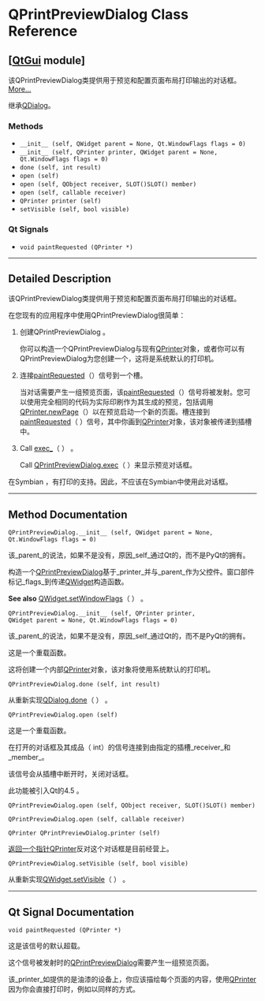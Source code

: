 # QPrintPreviewDialog Class Reference

## [[QtGui](index.htm) module]

该QPrintPreviewDialog类提供用于预览和配置页面布局打印输出的对话框。[More...](#details)

继承[QDialog](qdialog.html)。

### Methods

*   `__init__ (self, QWidget parent = None, Qt.WindowFlags flags = 0)`
*   `__init__ (self, QPrinter printer, QWidget parent = None, Qt.WindowFlags flags = 0)`
*   `done (self, int result)`
*   `open (self)`
*   `open (self, QObject receiver, SLOT()SLOT() member)`
*   `open (self, callable receiver)`
*   `QPrinter printer (self)`
*   `setVisible (self, bool visible)`

### Qt Signals

*   `void paintRequested (QPrinter *)`

* * *

## Detailed Description

该QPrintPreviewDialog类提供用于预览和配置页面布局打印输出的对话框。

在您现有的应用程序中使用QPrintPreviewDialog很简单：

1.  创建QPrintPreviewDialog 。

    你可以构造一个QPrintPreviewDialog与现有[QPrinter](qprinter.html)对象，或者你可以有QPrintPreviewDialog为您创建一个，这将是系统默认的打印机。

2.  连接[paintRequested](qprintpreviewdialog.html#paintRequested)（）信号到一个槽。

    当对话需要产生一组预览页面，该[paintRequested](qprintpreviewdialog.html#paintRequested)（）信号将被发射。您可以使用完全相同的代码为实际印刷作为其生成的预览，包括调用[QPrinter.newPage](qprinter.html#newPage)（）以在预览启动一个新的页面。槽连接到[paintRequested](qprintpreviewdialog.html#paintRequested)（ ）信号，其中你画到[QPrinter](qprinter.html)对象，该对象被传递到插槽中。

3.  Call [exec_](qdialog.html#exec)（ ） 。

    Call [QPrintPreviewDialog.exec](qdialog.html#exec)（ ）来显示预览对话框。

在Symbian ，有打印的支持。因此，不应该在Symbian中使用此对话框。

* * *

## Method Documentation

```
QPrintPreviewDialog.__init__ (self, QWidget parent = None, Qt.WindowFlags flags = 0)
```

该_parent_的说法，如果不是没有，原因_self_通过Qt的，而不是PyQt的拥有。

构造一个[QPrintPreviewDialog](qprintpreviewdialog.html)基于_printer_并与_parent_作为父控件。窗口部件标记_flags_到传递[QWidget](qwidget.html)构造函数。

**See also** [QWidget.setWindowFlags](qwidget.html#windowFlags-prop)（ ） 。

```
QPrintPreviewDialog.__init__ (self, QPrinter printer, QWidget parent = None, Qt.WindowFlags flags = 0)
```

该_parent_的说法，如果不是没有，原因_self_通过Qt的，而不是PyQt的拥有。

这是一个重载函数。

这将创建一个内部[QPrinter](qprinter.html)对象，该对象将使用系统默认的打印机。

```
QPrintPreviewDialog.done (self, int result)
```

从重新实现[QDialog.done](qdialog.html#done)（ ） 。

```
QPrintPreviewDialog.open (self)
```

这是一个重载函数。

在打开的对话框及其成品（ int）的信号连接到由指定的插槽_receiver_和_member_。

该信号会从插槽中断开时，关闭对话框。

此功能被引入Qt的4.5 。

```
QPrintPreviewDialog.open (self, QObject receiver, SLOT()SLOT() member)
```

```
QPrintPreviewDialog.open (self, callable receiver)
```

```
QPrinter QPrintPreviewDialog.printer (self)
```

[](qprinter.html)

[返回一个指针](qprinter.html)[QPrinter](qprinter.html)反对这个对话框是目前经营上。

```
QPrintPreviewDialog.setVisible (self, bool visible)
```

从重新实现[QWidget.setVisible](qwidget.html#visible-prop)（ ） 。

* * *

## Qt Signal Documentation

```
void paintRequested (QPrinter *)
```

这是该信号的默认超载。

这个信号被发射时的[QPrintPreviewDialog](qprintpreviewdialog.html)需要产生一组预览页面。

该_printer_如提供的是油漆的设备上，你应该描绘每个页面的内容，使用[QPrinter](qprinter.html)因为你会直接打印时，例如以同样的方式。